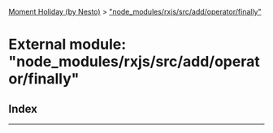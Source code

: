 [Moment Holiday (by Nesto)](../README.md) > ["node_modules/rxjs/src/add/operator/finally"](../modules/_node_modules_rxjs_src_add_operator_finally_.md)

# External module: "node_modules/rxjs/src/add/operator/finally"

## Index

---


